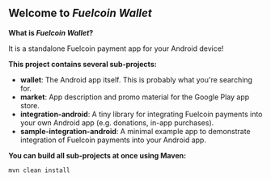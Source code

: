 ## Welcome to _Fuelcoin Wallet_

__What is _Fuelcoin Wallet_?__

It is a standalone Fuelcoin payment app for your Android device!


__This project contains several sub-projects:__

 * __wallet__:
     The Android app itself. This is probably what you're searching for.
 * __market__:
     App description and promo material for the Google Play app store.
 * __integration-android__:
     A tiny library for integrating Fuelcoin payments into your own Android app
     (e.g. donations, in-app purchases).
 * __sample-integration-android__:
     A minimal example app to demonstrate integration of Fuelcoin payments into
     your Android app.


__You can build all sub-projects at once using Maven:__

`mvn clean install`


